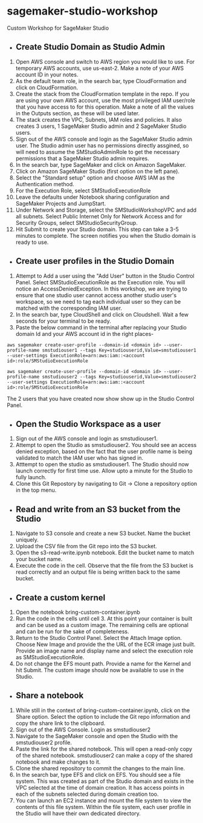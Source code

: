 # sagemaker-studio-workshop
Custom Workshop for SageMaker Studio

- ## Create Studio Domain as Studio Admin

1. Open AWS console and switch to AWS region you would like to use. For temporary AWS accounts, use us-east-2. Make a note of your AWS account ID in your notes.
2. As the default team role, in the search bar, type CloudFormation and click on CloudFormation.
3. Create the stack from the CloudFormation template in the repo. If you are using your own AWS account, use the most privileged IAM user/role that you have access to for this operation. Make a note of all the values in the Outputs section, as these will be used later.
4. The stack creates the VPC, Subnets, IAM roles and policies. It also creates 3 users, 1 SageMaker Studio admin and 2 SageMaker Studio users. 
5. Sign out of the AWS console and login as the SageMaker Studio admin user. The Studio admin user has no permissions directly assgined, so will need to assume the SMStudioAdminRole to get the necessary permissions that a SageMaker Studio admin requires.
6. In the search bar, type SageMaker and click on Amazon SageMaker.
7. Click on Amazon SageMaker Studio (first option on the left pane).
8. Select the "Standard setup" option and choose AWS IAM as the Authentication method.
9. For the Execution Role, select SMStudioExecutionRole
10. Leave the defaults under Notebook sharing configuration and SageMaker Projects and JumpStart. 
11. Under Network and Storage, select the SMStudioWorkshopVPC and add all subnets. Select Public Internet Only for Network Access and for Security Groups, select SMStudioSecurityGroup.  
12. Hit Submit to create your Studio domain. This step can take a 3-5 minutes to complete. The screen notifies you when the Studio domain is ready to use.

- ## Create user profiles in the Studio Domain

1. Attempt to Add a user using the "Add User" button in the Studio Control Panel. Select SMStudioExecutionRole as the Execution role. You will notice an AccessDeniedException. In this workshop, we are trying to ensure that one studio user cannot access another studio user's workspace, so we need to tag each individual user so they can be matched with the corresponding IAM user.
2. In the search bar, type CloudShell and click on Cloudshell. Wait a few seconds for your terminal to be ready.
3. Paste the below command in the terminal after replacing your Studio domain Id and your AWS account id in the right places- 

  ```
  aws sagemaker create-user-profile --domain-id <domain id> --user-profile-name smstudiouser1 --tags Key=studiouserid,Value=smstudiouser1 --user-settings ExecutionRole=arn:aws:iam::<account id>:role/SMStudioExecutionRole
  
 aws sagemaker create-user-profile --domain-id <domain id> --user-profile-name smstudiouser2 --tags Key=studiouserid,Value=smstudiouser2 --user-settings ExecutionRole=arn:aws:iam::<account id>:role/SMStudioExecutionRole
  ```
  
 The 2 users that you have created now show show up in the Studio Control Panel.
   
- ## Open the Studio Workspace as a user

1. Sign out of the AWS console and login as smstudiouser1. 
2. Attempt to open the Studio as smstudiouser2. You should see an access denied exception, based on the fact that the user profile name is being validated to match the IAM user who has signed in.
3. Atttempt to open the studio as smstudiouser1. The Studio should now launch correctly for first time use. Allow upto a minute for the Studio to fully launch. 
4. Clone this Git Repostory by navigating to Git -> Clone a repository option in the top menu.


- ## Read and write from an S3 bucket from the Studio

1. Navigate to S3 console and create a new S3 bucket. Name the bucket uniquely.
2. Upload the CSV file from the Git repo into the S3 bucket.
3. Open the s3-read-write.ipynb notebook. Edit the bucket name to match your bucket name. 
4. Execute the code in the cell. Observe that the file from the S3 bucket is read correctly and an output file is being written back to the same bucket.


- ## Create a custom kernel

1. Open the notebook bring-custom-container.ipynb
2. Run the code in the cells until cell 3. At this point your container is built and can be used as a custom image. The remaining cells are optional and can be run for the sake of completeness.
3. Return to the Studio Control Panel. Select the Attach Image option. Choose New Image and provide the the URL of the ECR image just built. Provide an image name and display name and select the execution role as SMStudioExecutionRole.
4. Do not change the EFS mount path. Provide a name for the Kernel and hit Submit. The custom image should now be available to use in the Studio.


- ## Share a notebook

1. While still in the context of bring-custom-container.ipynb, click on the Share option. Select the option to include the Git repo information and copy the share link to the clipboard.
2. Sign out of the AWS Console. Login as smstudiouser2
3. Navigate to the SageMaker console and open the Studio with the smstudiouser2 profile. 
4. Paste the link for the shared notebook. This will open a read-only copy of the shared notebook. smstudiouser2 can make a copy of the shared notebook and make changes to it.
5. Clone the shared repository to commit the changes to the main line.
6. In the search bar, type EFS and click on EFS. You should see a file system. This was created as part of the Studio domain and exists in the VPC selected at the time of domain creation. It has access points in each of the subnets selected during domain creation too. 
7. You can launch an EC2 instance and mount the file system to view the contents of this file system. Within the file system, each user profile in the Studio will have their own dedicated directory.
